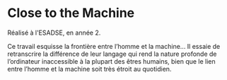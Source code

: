 # Close to the Machine
Réalisé à l'ESADSE, en année 2.

Ce travail esquisse la frontière entre l’homme et la machine... Il essaie de retranscrire la différence de leur langage qui rend la nature profonde de l’ordinateur inaccessible à la plupart des êtres humains, bien que le lien entre l’homme et la machine soit très étroit au quotidien.  
